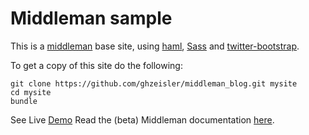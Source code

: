 # Middleman sample

This is a [middleman][middleman] base site, using [haml][haml], [Sass][Sass] and [twitter-bootstrap][twitter-bootstrap].

To get a copy of this site do the following:

    git clone https://github.com/ghzeisler/middleman_blog.git mysite
    cd mysite
    bundle
See Live [Demo]
Read the (beta) Middleman documentation [here][middleman-doc].

[Demo]: http://zive.me
[middleman]: https://github.com/middleman/middleman
[middleman-doc]: http://beta.middlemanapp.com/
[haml]: http://haml-lang.com/
[Sass]: http://sass-lang.com/
[twitter-bootstrap]: http://twitter.github.com/bootstrap/index.html
